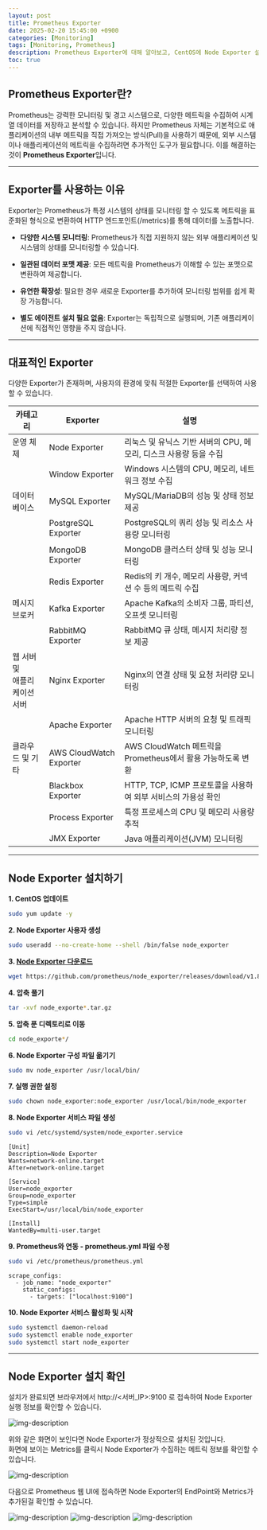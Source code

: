 ```yaml
---
layout: post
title: Prometheus Exporter
date: 2025-02-20 15:45:00 +0900
categories: [Monitoring]
tags: [Monitoring, Prometheus]
description: Prometheus Exporter에 대해 알아보고, CentOS에 Node Exporter 설치하기
toc: true
---
```


## Prometheus Exporter란?
Prometheus는 강력한 모니터링 및 경고 시스템으로, 다양한 메트릭을 수집하여 시계열 데이터를 저장하고 분석할 수 있습니다.
하지만 Prometheus 자체는 기본적으로 애플리케이션의 내부 메트릭을 직접 가져오는 방식(Pull)을 사용하기 때문에,
외부 시스템이나 애플리케이션의 메트릭을 수집하려면 추가적인 도구가 필요합니다. 
이를 해결하는 것이 **Prometheus Exporter**입니다.

---

## Exporter를 사용하는 이유
Exporter는 Prometheus가 특정 시스템의 상태를 모니터링 할 수 있도록 
메트릭을 표준화된 형식으로 변환하여 HTTP 엔드포인트(/metrics)를 통해 데이터를 노출합니다.

- **다양한 시스템 모니터링**: Prometheus가 직접 지원하지 않는 외부 애플리케이션 및 시스템의 상태를 모니터링할 수 있습니다.

- **일관된 데이터 포맷 제공**: 모든 메트릭을 Prometheus가 이해할 수 있는 포맷으로 변환하여 제공합니다.

- **유연한 확장성**: 필요한 경우 새로운 Exporter를 추가하여 모니터링 범위를 쉽게 확장 가능합니다.

- **별도 에이전트 설치 필요 없음**: Exporter는 독립적으로 실행되며, 기존 애플리케이션에 직접적인 영향을 주지 않습니다.

---

## 대표적인 Exporter
다양한 Exporter가 존재하며, 사용자의 환경에 맞춰 적절한 Exporter를 선택하여 사용할 수 있습니다.

| 카테고리                  | Exporter                                  | 설명                                           |
|-----------------------|-------------------------------------------|----------------------------------------------|
| 운영 체제                 | Node Exporter                             | 리눅스 및 유닉스 기반 서버의 CPU, 메모리, 디스크 사용량 등을 수집     |
|| Window Exporter       | Windows 시스템의 CPU, 메모리, 네트워크 정보 수집         |
| 데이터베이스                | MySQL Exporter                            | MySQL/MariaDB의 성능 및 상태 정보 제공                 |
|| PostgreSQL Exporter   | PostgreSQL의 쿼리 성능 및 리소스 사용량 모니터링          |
|| MongoDB Exporter      | MongoDB 클러스터 상태 및 성능 모니터링                 |
|| Redis Exporter        | Redis의 키 개수, 메모리 사용량, 커넥션 수 등의 메트릭 수집     |
| 메시지 브로커               | Kafka Exporter                            | Apache Kafka의 소비자 그룹, 파티션, 오프셋 모니터링          |
|| RabbitMQ Exporter     | RabbitMQ 큐 상태, 메시지 처리량 정보 제공              |
| 웹 서버 및 <br> 애플리케이션 서버 | Nginx Exporter                            | Nginx의 연결 상태 및 요청 처리량 모니터링                   |
|| Apache Exporter       | Apache HTTP 서버의 요청 및 트래픽 모니터링             |
| 클라우드 및 기타             | AWS CloudWatch Exporter                   | AWS CloudWatch 메트릭을 Prometheus에서 활용 가능하도록 변환 |
|| Blackbox Exporter     | HTTP, TCP, ICMP 프로토콜을 사용하여 외부 서비스의 가용성 확인 |
|| Process Exporter      | 특정 프로세스의 CPU 및 메모리 사용량 추적                 |
|| JMX Exporter          | Java 애플리케이션(JVM) 모니터링                     |

---

## Node Exporter 설치하기

**1. CentOS 업데이트**
```bash
sudo yum update -y
```

**2. Node Exporter 사용자 생성**
```bash
sudo useradd --no-create-home --shell /bin/false node_exporter
```

**3. [Node Exporter 다운로드](https://github.com/prometheus/node_exporter/releases)**
```bash
wget https://github.com/prometheus/node_exporter/releases/download/v1.8.2/node_exporter-1.8.2.linux-amd64.tar.gz
```

**4. 압축 풀기**
```bash
tar -xvf node_exporte*.tar.gz
```

**5. 압축 푼 디렉토리로 이동**
```bash
cd node_exporte*/
```

**6. Node Exporter 구성 파일 옮기기**
```bash
sudo mv node_exporter /usr/local/bin/
```

**7. 실행 권한 설정**
```bash
sudo chown node_exporter:node_exporter /usr/local/bin/node_exporter
```

**8. Node Exporter 서비스 파일 생성**
```bash
sudo vi /etc/systemd/system/node_exporter.service
```
```text
[Unit]
Description=Node Exporter
Wants=network-online.target
After=network-online.target

[Service]
User=node_exporter
Group=node_exporter
Type=simple
ExecStart=/usr/local/bin/node_exporter

[Install]
WantedBy=multi-user.target
```

**9. Prometheus와 연동 - prometheus.yml 파일 수정**
```bash
sudo vi /etc/prometheus/prometheus.yml
```
```text
scrape_configs: 
  - job_name: "node_exporter"
    static_configs:
      - targets: ["localhost:9100"]
```

**10. Node Exporter 서비스 활성화 및 시작**
```bash
sudo systemctl daemon-reload
sudo systemctl enable node_exporter
sudo systemctl start node_exporter
```

---

## Node Exporter 설치 확인

설치가 완료되면 브라우저에서 http://<서버_IP>:9100 로 접속하여 Node Exporter 실행 정보를 확인할 수 있습니다.

![img-description](/assets/img/post/monitoring/prometheusexporter/설치완료.png)

위와 같은 화면이 보인다면 Node Exporter가 정상적으로 설치된 것입니다. <br>
화면에 보이는 Metrics를 클릭시 Node Exporter가 수집하는 메트릭 정보를 확인할 수 있습니다.

![img-description](/assets/img/post/monitoring/prometheusexporter/NodeExporterMetrics.png)

다음으로 Prometheus 웹 UI에 접속하면 Node Exporter의 EndPoint와 Metrics가 추가된걸 확인할 수 있습니다.

![img-description](/assets/img/post/monitoring/prometheusexporter/Endpoint.png)
![img-description](/assets/img/post/monitoring/prometheusexporter/PrometheusWeb.png)
![img-description](/assets/img/post/monitoring/prometheusexporter/MetricsExplorer.png)



